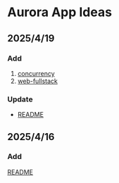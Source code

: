 # Aurora App Ideas

## 2025/4/19

### Add

1. [concurrency](./concurrency.md)
2. [web-fullstack](./web-fullstack.md)

### Update

- [README](./README.md)

## 2025/4/16

### Add

[README](./README.md)
